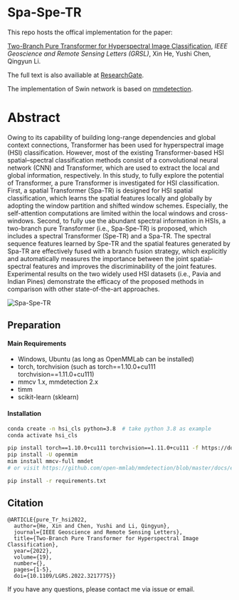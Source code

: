 # Spa-Spe-TR

This repo hosts the offical implementation for the paper: 

[Two-Branch Pure Transformer for Hyperspectral Image Classification](https://ieeexplore.ieee.org/document/9944197), *IEEE Geoscience and Remote Sensing Letters (GRSL)*, Xin He, Yushi Chen, Qingyun Li.

The full text is also availiable at [ResearchGate](https://www.researchgate.net/publication/365271424_Two-Branch_Pure_Transformer_for_Hyperspectral_Image_Classification).



The implementation of Swin network is based on [mmdetection](https://github.com/open-mmlab/mmdetection).



# Abstract

Owing to its capability of building long-range dependencies and global  context connections, Transformer has been used for hyperspectral image  (HSI) classification. However, most of the existing Transformer-based  HSI spatial–spectral classification methods consist of a convolutional  neural network (CNN) and Transformer, which are used to extract the  local and global information, respectively. In this study, to fully  explore the potential of Transformer, a pure Transformer is investigated for HSI classification. First, a spatial Transformer (Spa-TR) is  designed for HSI spatial classification, which learns the spatial  features locally and globally by adopting the window partition and  shifted window schemes. Especially, the self-attention computations are  limited within the local windows and cross-windows. Second, to fully use the abundant spectral information in HSIs, a two-branch pure  Transformer (i.e., Spa-Spe-TR) is proposed, which includes a spectral  Transformer (Spe-TR) and a Spa-TR. The spectral sequence features  learned by Spe-TR and the spatial features generated by Spa-TR are  effectively fused with a branch fusion strategy, which explicitly and  automatically measures the importance between the joint spatial–spectral features and improves the discriminability of the joint features.  Experimental results on the two widely used HSI datasets (i.e., Pavia  and Indian Pines) demonstrate the efficacy of the proposed methods in  comparison with other state-of-the-art approaches.

![Spa-Spe-TR](https://user-images.githubusercontent.com/79644233/207491575-eaea91b9-53dd-4f18-8093-be286c96633a.png)



## Preparation

#### Main Requirements

- Windows, Ubuntu (as long as OpenMMLab can be installed)
- torch, torchvision (such as torch==1.10.0+cu111 torchvision==1.11.0+cu111)
- mmcv 1.x, mmdetection 2.x
- timm
- scikit-learn (sklearn)



#### Installation

```bash
conda create -n hsi_cls python=3.8  # take python 3.8 as example
conda activate hsi_cls

pip install torch==1.10.0+cu111 torchvision==1.11.0+cu111 -f https://download.pytorch.org/whl/cu111/torch_stable.html
pip install -U openmim
mim install mmcv-full mmdet
# or visit https://github.com/open-mmlab/mmdetection/blob/master/docs/en/get_started.md/#Installation

pip install -r requirements.txt
```



## Citation

```
@ARTICLE{pure_Tr_hsi2022,
  author={He, Xin and Chen, Yushi and Li, Qingyun},
  journal={IEEE Geoscience and Remote Sensing Letters}, 
  title={Two-Branch Pure Transformer for Hyperspectral Image Classification}, 
  year={2022},
  volume={19},
  number={},
  pages={1-5},
  doi={10.1109/LGRS.2022.3217775}}
```

If you have any questions, please contact me via issue or email.

